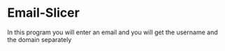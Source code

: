 # Email-Slicer
In this program you will enter an email and you will get the username and the domain separately
